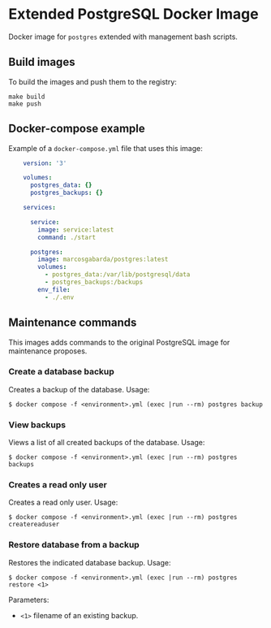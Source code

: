 # Extended PostgreSQL Docker Image

Docker image for `postgres` extended with management bash scripts.

## Build images

To build the images and push them to the registry:

    make build
    make push

## Docker-compose example

Example of a `docker-compose.yml` file that uses this image:

```yaml
    version: '3'

    volumes:
      postgres_data: {}
      postgres_backups: {}

    services:

      service:
        image: service:latest
        command: ./start

      postgres:
        image: marcosgabarda/postgres:latest
        volumes:
          - postgres_data:/var/lib/postgresql/data
          - postgres_backups:/backups
        env_file:
          - ./.env
```

## Maintenance commands

This images adds commands to the original PostgreSQL image for maintenance proposes.

### Create a database backup

Creates a backup of the database. Usage:

    $ docker compose -f <environment>.yml (exec |run --rm) postgres backup

### View backups

Views a list of all created backups of the database. Usage:

    $ docker compose -f <environment>.yml (exec |run --rm) postgres backups

### Creates a read only user

Creates a read only user. Usage:

    $ docker compose -f <environment>.yml (exec |run --rm) postgres createreaduser

### Restore database from a backup

Restores the indicated database backup. Usage:

    $ docker compose -f <environment>.yml (exec |run --rm) postgres restore <1>

Parameters:

 * `<1>` filename of an existing backup.
